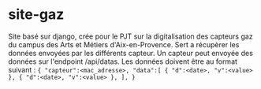 # site-gaz
Site basé sur django, crée pour le PJT sur la digitalisation des capteurs gaz du campus des Arts et Métiers d'Aix-en-Provence.
Sert a récupèrer les données envoyées par les différents capteur. Un capteur peut envoyée des données sur l'endpoint /api/datas.
Les données doivent être au format suivant :
`
{
  "capteur":<mac_adresse>,
  "data":[
          {
            "d":<date>,
            "v":<value>
          },
          {
            "d":<date>,
            "v":<value>
          },
        ],
}
`
